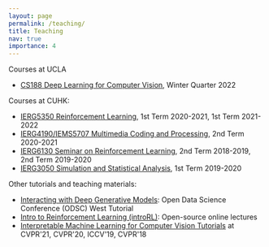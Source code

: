 ```yaml
---
layout: page
permalink: /teaching/
title: Teaching
nav: true
importance: 4
---
```

Courses at UCLA
<div>
		<ul>
            <li><a href="https://bruinlearn.ucla.edu/courses/111828">CS188 Deep Learning for Computer Vision</a>, Winter Quarter 2022</li>
        </ul>
</div>
Courses at CUHK:
<div>
        <ul>
			<li><a href="https://cuhkrlcourse.github.io/">IERG5350 Reinforcement Learning</a>, 1st Term 2020-2021, 1st Term 2021-2022</li>
			<li><a href="http://bzhou.ie.cuhk.edu.hk/teaching/ierg4190iems5707/">IERG4190/IEMS5707 Multimedia Coding and Processing</a>, 2nd Term 2020-2021</li>
			<li><a href="https://cuhkrlcourse.github.io/2019spring/index.html">IERG6130 Seminar on Reinforcement Learning</a>, 2nd Term 2018-2019, 2nd Term 2019-2020</li>
			<li><a href="archive/ierg3050.htm">IERG3050 Simulation and Statistical Analysis</a>, 1st Term 2019-2020</li>
        </ul>
</div>
Other tutorials and teaching materials:
<div>
        <ul>
			<li><a href="https://github.com/zhoubolei/introGM">Interacting with Deep Generative Models</a>: Open Data Science Conference (ODSC) West Tutorial</li>
			<li><a href="https://github.com/zhoubolei/introRL">Intro to Reinforcement Learning (introRL)</a>: Open-source online lectures</li>
			<li><a href="https://interpretablevision.github.io/">Interpretable Machine Learning for Computer Vision Tutorials</a> at CVPR'21, CVPR'20, ICCV'19, CVPR'18</li>
		</ul>
</div>
